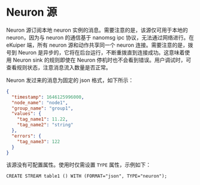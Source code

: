 # Neuron 源

Neuron 源订阅本地 neuron 实例的消息。需要注意的是，该源仅可用于本地的 neuron，因为与 neuron 的通信基于 nanomsg ipc 协议，无法通过网络进行。在 eKuiper 端，所有 neuron 源和动作共享同一个 neuron 连接。需要注意的是，拨号到 Neuron 是异步的，它将在后台运行，不断重拨直到连接成功。这意味着使用 Neuron sink 的规则即使在 Neuron 停机时也不会看到错误。用户调试时，可查看规则状态，注意消息流入数量是否正常。

Neuron 发过来的消息为固定的 json 格式，如下所示： 

```json
{
  "timestamp": 1646125996000,
  "node_name": "node1", 
  "group_name": "group1",
  "values": {
    "tag_name1": 11.22,
    "tag_name2": "string"
  },
  "errors": {
    "tag_name3": 122
  }
}
```

该源没有可配置属性。使用时仅需设置 `TYPE` 属性，示例如下：

```text
CREATE STREAM table1 () WITH (FORMAT="json", TYPE="neuron");
```